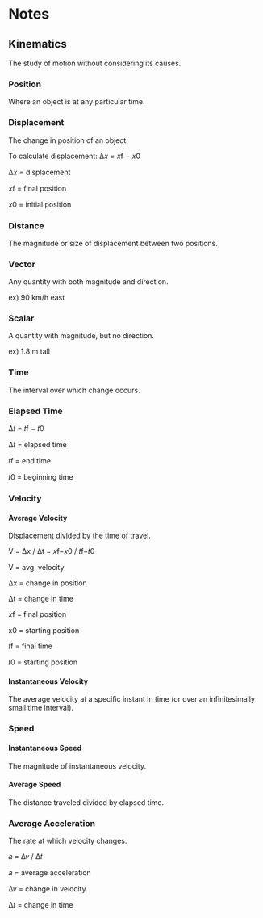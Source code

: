 # Notes

## Kinematics

The study of motion without considering its causes.

### Position

Where an object is at any particular time.

### Displacement

The change in position of an object.

To calculate displacement: Δ𝑥 = 𝑥f − 𝑥0

Δ𝑥 = displacement

𝑥f = final position

𝑥0 = initial position

### Distance

The magnitude or size of displacement between two positions.

### Vector

Any quantity with both magnitude and direction.

ex) 90 km/h east

### Scalar

A quantity with magnitude, but no direction.

ex) 1.8 m tall

### Time

The interval over which change occurs.

### Elapsed Time

Δ𝑡 = 𝑡f − 𝑡0

Δ𝑡 = elapsed time

𝑡f = end time

𝑡0 = beginning time

### Velocity

#### Average Velocity

Displacement divided by the time of travel.

V = Δx / Δt = 𝑥f−𝑥0 / 𝑡f−𝑡0

V = avg. velocity

Δx = change in position

Δt = change in time

𝑥f = final position

x0 = starting position

𝑡f = final time

𝑡0 = starting position

#### Instantaneous Velocity

The average velocity at a specific instant in time
(or over an infinitesimally small time interval).

### Speed

#### Instantaneous Speed

The magnitude of instantaneous velocity.

#### Average Speed

The distance traveled divided by elapsed time.

### Average Acceleration

The rate at which velocity changes.

𝑎 = Δ𝑣 / Δ𝑡

𝑎 = average acceleration

Δ𝑣 = change in velocity

Δ𝑡 = change in time
